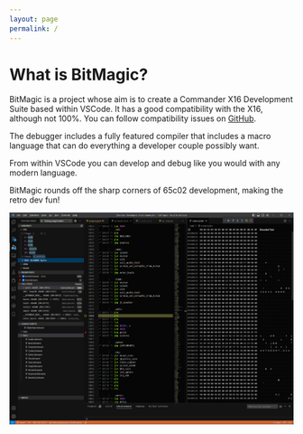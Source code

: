 ```yaml
---
layout: page
permalink: /
---
```

# What is BitMagic?

BitMagic is a project whose aim is to create a Commander X16 Development Suite based within VSCode. It has a good compatibility with the X16, although not 100%. You can follow compatibility issues on [GitHub](https://github.com/Yazwh0/BitMagic/issues).

The debugger includes a fully featured compiler that includes a macro language that can do everything a developer couple possibly want.

From within VSCode you can develop and debug like you would with any modern language.

BitMagic rounds off the sharp corners of 65c02 development, making the retro dev fun!

![Debugger Example](/Images/DebuggerExample.png?raw=true)
